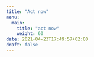```yaml
---
title: "Act now"
menu:
  main:
    title: "act now"
    weight: 60
date: 2021-04-23T17:49:57+02:00
draft: false
---
```


